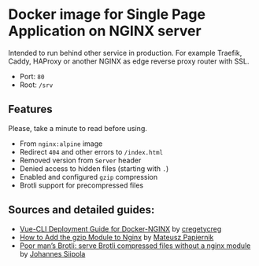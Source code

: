 # Docker image for Single Page Application on NGINX server

Intended to run behind other service in production. For example Traefik, Caddy, HAProxy or another NGINX as edge reverse proxy router with SSL.

- Port: `80`
- Root: `/srv`

## Features
Please, take a minute to read before using.
- From `nginx:alpine` image
- Redirect `404` and other errors to `/index.html`
- Removed version from `Server` header
- Denied access to hidden files (starting with `.`)
- Enabled and configured `gzip` compression
- Brotli support for precompressed files

## Sources and detailed guides:
- [Vue-CLI Deployment Guide for Docker-NGINX](https://github.com/vuejs/vue-cli/blob/8db62376a5cabe128ac37297988e16a70d883da4/docs/guide/deployment.md#docker-nginx) by [cregetycreg](https://github.com/cregetycreg)
- [How to Add the gzip Module to Nginx](https://www.digitalocean.com/community/tutorials/how-to-add-the-gzip-module-to-nginx-on-ubuntu-14-04) by [Mateusz Papiernik](https://maticomp.net/)
- [Poor man’s Brotli: serve Brotli compressed files without a nginx module](https://siipo.la/blog/poor-mans-brotli-serving-brotli-files-without-nginx-brotli-module) by [Johannes Siipola](https://siipo.la/)
